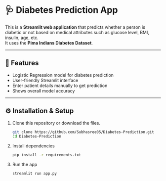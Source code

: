 # 🩺 Diabetes Prediction App

This is a **Streamlit web application** that predicts whether a person is diabetic or not based on medical attributes such as glucose level, BMI, insulin, age, etc.  
It uses the **Pima Indians Diabetes Dataset**.

---

## 🚀 Features
- Logistic Regression model for diabetes prediction
- User-friendly Streamlit interface
- Enter patient details manually to get prediction
- Shows overall model accuracy

---

## ⚙️ Installation & Setup

1. Clone this repository or download the files.
   ```bash
   git clone https://github.com/Subhasree05/Diabetes-Prediction.git
   cd Diabetes-Prediction
   ```
2. Install dependencies
   ```bash
   pip install -r requirements.txt
   ```
3. Run the app
   ```bash
   streamlit run app.py
   ```
